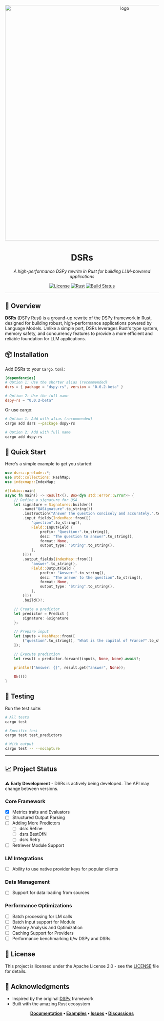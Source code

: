 <div align='center'>
<img width="768" alt="logo" src="https://github.com/user-attachments/assets/bdb80520-216e-4742-b016-b71ca6eaac03" />

# DSRs
<em>A high-performance DSPy rewrite in Rust for building LLM-powered applications</em>

[![License](https://img.shields.io/badge/License-Apache%202.0-blue.svg)](LICENSE)
[![Rust](https://img.shields.io/badge/rust-1.70+-orange.svg)](https://www.rust-lang.org)
[![Build Status](https://img.shields.io/badge/build-passing-green.svg)](#)

</div>

---

## 🚀 Overview

**DSRs** (DSPy Rust) is a ground-up rewrite of the DSPy framework in Rust, designed for building robust, high-performance applications powered by Language Models. Unlike a simple port, DSRs leverages Rust's type system, memory safety, and concurrency features to provide a more efficient and reliable foundation for LLM applications.

## 📦 Installation

Add DSRs to your `Cargo.toml`:

```toml
[dependencies]
# Option 1: Use the shorter alias (recommended)
dsrs = { package = "dspy-rs", version = "0.0.2-beta" }

# Option 2: Use the full name
dspy-rs = "0.0.2-beta"
```

Or use cargo:

```bash
# Option 1: Add with alias (recommended)
cargo add dsrs --package dspy-rs

# Option 2: Add with full name
cargo add dspy-rs
```

## 🔧 Quick Start

Here's a simple example to get you started:

```rust
use dsrs::prelude::*;
use std::collections::HashMap;
use indexmap::IndexMap;

#[tokio::main]
async fn main() -> Result<(), Box<dyn std::error::Error>> {
    // Define a signature for Q&A
    let signature = Signature::builder()
        .name("QASignature".to_string())
        .instruction("Answer the question concisely and accurately.".to_string())
        .input_fields(IndexMap::from([(
            "question".to_string(),
            Field::InputField {
                prefix: "Question:".to_string(),
                desc: "The question to answer".to_string(),
                format: None,
                output_type: "String".to_string(),
            },
        )]))
        .output_fields(IndexMap::from([(
            "answer".to_string(),
            Field::OutputField {
                prefix: "Answer:".to_string(),
                desc: "The answer to the question".to_string(),
                format: None,
                output_type: "String".to_string(),
            },
        )]))
        .build()?;

    // Create a predictor
    let predictor = Predict { 
        signature: &signature 
    };

    // Prepare input
    let inputs = HashMap::from([
        ("question".to_string(), "What is the capital of France?".to_string())
    ]);

    // Execute prediction
    let result = predictor.forward(inputs, None, None).await?;
    
    println!("Answer: {}", result.get("answer", None));

    Ok(())
}
```

## 🧪 Testing

Run the test suite:

```bash
# All tests
cargo test

# Specific test
cargo test test_predictors

# With output
cargo test -- --nocapture
```

---

## 📈 Project Status

⚠️ **Early Development** - DSRs is actively being developed. The API may change between versions.

### Core Framework
- [x] Metrics traits and Evaluators
- [ ] Structured Output Parsing
- [ ] Adding More Predictors
    - [ ] dsrs.Refine
    - [ ] dsrs.BestOfN
    - [ ] dsrs.Retry
- [ ] Retriever Module Support

### LM Integrations
- [ ] Ability to use native provider keys for popular clients

### Data Management
- [ ] Support for data loading from sources

### Performance Optimizations
- [ ] Batch processing for LM calls
- [ ] Batch Input support for Module
- [ ] Memory Analysis and Optimization
- [ ] Caching Support for Providers
- [ ] Performance benchmarking b/w DSPy and DSRs

## 📄 License

This project is licensed under the Apache License 2.0 - see the [LICENSE](LICENSE) file for details.

## 🙏 Acknowledgments

- Inspired by the original [DSPy](https://github.com/stanfordnlp/dspy) framework
- Built with the amazing Rust ecosystem

<div align="center">

**[Documentation](https://docs.rs/dspy-rs) • [Examples](examples/) • [Issues](https://github.com/krypticmouse/dsrs/issues) • [Discussions](https://github.com/krypticmouse/dsrs/discussions)**

</div>
